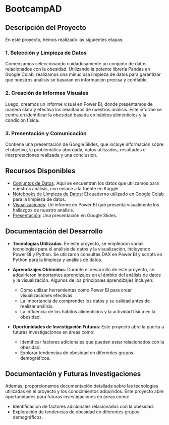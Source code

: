 # BootcampAD

## Descripción del Proyecto

En este proyecto, hemos realizado las siguientes etapas:

### 1. Selección y Limpieza de Datos

Comenzamos seleccionando cuidadosamente un conjunto de datos relacionados con la obesidad. Utilizando la potente librería Pandas en Google Colab, realizamos una minuciosa limpieza de datos para garantizar que nuestros análisis se basaran en información precisa y confiable.

### 2. Creación de Informes Visuales

Luego, creamos un informe visual en Power BI, donde presentamos de manera clara y efectiva los resultados de nuestros análisis. Este informe se centra en identificar la obesidad basada en hábitos alimenticios y la condición física.

### 3. Presentación y Comunicación

Contiene una presentación de Google Slides, que incluye información sobre el objetivo, la problemática abordada, datos utilizados, resultados e interpretaciones realizada y una conclusion.


## Recursos Disponibles

- [Conjuntos de Datos](https://www.kaggle.com/code/pmrich/obesitydataset-eda-data-prep-ml-hypertuning#About-the-Data): Aquí se encuentran los datos que utilizamos para nuestros análisis, con enlace a la fuente en Kaggle.
- [Notebooks de Limpieza de Datos](https://github.com/jgomez1305/BootcampAD/blob/main/scripts.ipynb): El cuaderno utilizado en Google Colab para la limpieza de datos.
- [Visualizaciones](https://app.powerbi.com/reportEmbed?reportId=84e215ca-f35c-48ec-bee2-c5fbfc990a82&autoAuth=true&ctid=2bac32fd-d9a2-40d9-a272-3a35920f5607): Un informe en Power BI que presenta visualmente los hallazgos de nuestro análisis.
- [Presentación](https://docs.google.com/presentation/d/1NsUyo5E2PgmULSgXopyybw4zE7hvJ_yEgRsq_6uFtpo/edit#slide=id.g1e7bee4d601_0_194): Una presentación en Google Slides.


 ## Documentación del Desarrollo

- **Tecnologías Utilizadas**: En este proyecto, se emplearon varias tecnologías para el análisis de datos y la visualización, incluyendo Power BI y Python. Se utilizaron consultas DAX en Power BI y scripts en Python para la limpieza y análisis de datos.

- **Aprendizajes Obtenidos**: Durante el desarrollo de este proyecto, se adquirieron importantes aprendizajes en el ámbito del análisis de datos y la visualización. Algunos de los principales aprendizajes incluyen:
  
    - Cómo utilizar herramientas como Power BI para crear visualizaciones efectivas.
    - La importancia de comprender los datos y su calidad antes de realizar análisis.
    - La influencia de los hábitos alimenticios y la actividad física en la obesidad.

- **Oportunidades de Investigación Futuras**: Este proyecto abre la puerta a futuras investigaciones en áreas como:

    - Identificar factores adicionales que pueden estar relacionados con la obesidad.
    - Explorar tendencias de obesidad en diferentes grupos demográficos.
 

## Documentación y Futuras Investigaciones

Además, proporcionamos documentación detallada sobre las tecnologías utilizadas en el proyecto y los conocimientos adquiridos. Este proyecto abre oportunidades para futuras investigaciones en áreas como:

- Identificación de factores adicionales relacionados con la obesidad.
- Exploración de tendencias de obesidad en diferentes grupos demográficos.


